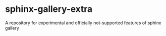 # sphinx-gallery-extra
A repository for experimental and officially not-supported features of sphinx gallery
